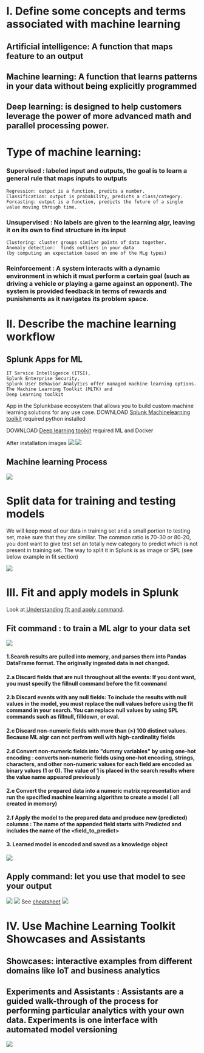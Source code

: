 # I. Define some concepts and terms associated with machine learning
## Artificial intelligence: A function that maps feature to an output
## Machine learning: A function that learns patterns in your data without being explicitly programmed
## Deep learning: is designed to help customers leverage the power of more advanced math and parallel processing power.
# Type of machine learning:
### Supervised : labeled input and outputs, the goal is to learn a general rule that maps inputs to  outputs
	
	Regression: output is a function, predits a number.
	Classification: output is probability, predicts a class/category.
	Forcasting: output is a function, predicts the future of a single value moving through time.
### Unsupervised : No labels are given to the learning algr, leaving it on its own to find structure in its input

	Clustering: cluster groups similar points of data together.
	Anomaly detection:  finds outliers in your data 
	(by computing an expectation based on one of the MLg types)
### Reinforcement : A system interacts with a dynamic environment in which it must perform a certain goal (such as driving a vehicle or playing a game against an opponent). The system is provided feedback in terms of rewards and punishments as it navigates its problem space.

# II. Describe the machine learning workflow
## Splunk Apps for ML 
    IT Service Intelligence (ITSI),
    Splunk Enterprise Security,
    Splunk User Behavior Analytics offer managed machine learning options. 
    The Machine Learning Toolkit (MLTK) and 
    Deep Learning toolkit
App in the Splunkbase ecosystem that allows you to build custom machine learning solutions for any use case. 
DOWNLOAD [Splunk Machinelearning toolkit](https://splunkbase.splunk.com/app/2890/) required python installed

DOWNLOAD [Deep learning toolkit](https://splunkbase.splunk.com/app/4607/#/details) required ML and Docker

After installation images
![](image./MLTK.png)
![](image./DL.png)

## Machine learning Process
![](image./workflow.png)

# Split data for training and testing models
We will keep most of our data in training set and a small portion to testing set, make sure that they are similiar. The common ratio is 70-30 or 80-20, you dont want to give test set an totally new category to predict which is not present in training set. The way to split it in Splunk is as image or SPL (see below example in fit section)

![](image./splitdata.png)

# III. Fit and apply models in Splunk
Look at[ Understanding fit and apply command](https://docs.splunk.com/Documentation/MLApp/4.2.0/User/Understandfitandapply). 
## Fit command : to train a ML algr to your data set
![](image./fit.png)
#### 1.Search results are pulled into memory, and parses them into Pandas DataFrame format. The originally ingested data is not changed.
#### 2.a Discard fields that are null throughout all the events: If you dont want, you must specify the fillnull command before the fit command
#### 2.b Discard events with any null fields: To include the results with null values in the model, you must replace the null values before using the fit command in your search. You can replace null values by using SPL commands such as fillnull, filldown, or eval.
#### 2.c Discard non-numeric fields with more than (>) 100 distinct values. Because ML algr can not perfrom well with high-cardinality fields
#### 2.d Convert non-numeric fields into "dummy variables" by using one-hot encoding : converts non-numeric fields using one-hot encoding, strings, characters, and other non-numeric values for each field are encoded as binary values (1 or 0). The value of 1 is placed in the search results where the value name appeared previously
#### 2.e Convert the prepared data into a numeric matrix representation and run the specified machine learning algorithm to create a model ( all created in memory)
#### 2.f Apply the model to the prepared data and produce new (predicted) columns : The name of the appended field starts with Predicted and includes the name of the <field_to_predict>
#### 3. Learned model is encoded and saved as a knowledge object
![](image./fit_ex.png)
## Apply command: let you use that model to see your output
![](image./apply.png)
![](image./apply_ex.png)
See [cheatsheet](https://docs.splunk.com/images/3/3f/Splunk-MLTK-QuickRefGuide-2019-web.pdf)
![](image./command.png)

# IV. Use Machine Learning Toolkit Showcases and Assistants
## Showcases: interactive examples from different domains like IoT and business analytics
## Experiments and Assistants : Assistants are a guided walk-through of the process for performing particular analytics with your own data. Experiments is one interface with automated model versioning
![](image./assistant.png)

